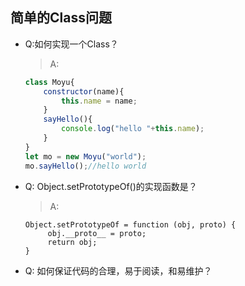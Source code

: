## 简单的Class问题


- Q:如何实现一个Class？
	> A:
	```javascript
	class Moyu{
        constructor(name){
            this.name = name;
        }
        sayHello(){
            console.log("hello "+this.name);
        }
    }
    let mo = new Moyu("world");
    mo.sayHello();//hello world
	```

- Q: Object.setPrototypeOf()的实现函数是？
	>A:
	```
	Object.setPrototypeOf = function (obj, proto) {
         obj.__proto__ = proto;
         return obj;
    }
	```
	
- Q: 如何保证代码的合理，易于阅读，和易维护？


	
	
